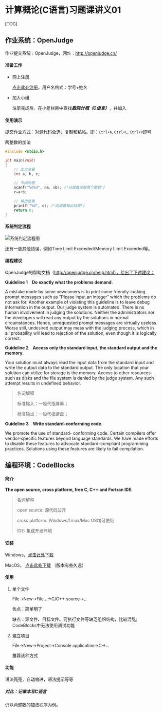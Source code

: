 # 计算概论(C语言)习题课讲义01

[TOC]

## 作业系统：OpenJudge

作业提交系统：OpenJudge，网址：http://openjudge.cn/

#### 准备工作

- 网上注册

  [点击此处注册](http://openjudge.cn/register/)，用户名格式：学号+姓名

- 加入小组

  注册完成后，在小组栏目中查找***数院计概（C语言）***，并加入


#### 使用演示

提交作业方式：对源代码全选，复制和粘帖。即：`Ctrl+A`, `Ctrl+C`, `Ctrl+V`即可

两整数的加法

```c
#include <stdio.h>

int main(void)
{
    // 定义变量
    int a, b, c;
    
    // 中间处理
    scanf("%d%d", &a, &b); /*从键盘读取两个整数*/
    c=a+b;
    
    // 输出结果
    printf("%d", c); /*向屏幕输出结果*/
    return 0;
}
```


#### 系统判定流程

![系统判定流程图](/home/yuan/Works/C_prog/01/pic01.png)

还有一些其他错误，例如Time Limit Exceeded/Memory Limit Exceeded等。

####  编程建议

OpenJudge的帮助文档（http://openjudge.cn/help.html），给出了下述建议：

**Guideline 1 Do exactly what the problems demand.**

A mistake made by some newcomers is to print some friendly-looking prompt messages such as “Please input an integer” which the problems do not ask for. Another example of violating this guideline is to leave debug information in the output. Our judge system is automated. There is no human involvement in judging the solutions. Neither the administrators nor the developers will read any output by the solutions in normal circumstances. Hence, unrequested prompt messages are virtually useless. Worse still, undesired output may mess with the judging process, which in all probability will lead to rejection of the solution, even though it is logically correct.

**Guideline 2 Access only the standard input, the standard output and the memory.**

Your solution must always read the input data from the standard input and write the output data to the standard output. The only location that your solution can utilize for storage is the memory. Access to other resources such as disks and the file system is denied by the judge system. Any such attempt results in undefined behavior.

> 名词解释
>
> 标准输入：一般代指屏幕；
>
> 标准输出：一般代指键盘；
>

**Guideline 3 Write standard-conforming code.** 

We promote the use of standard- conforming code. Certain compilers offer vendor-specific features beyond language standards. We have made efforts to disable these features to advocate standard-compliant programming practices. Solutions using these features are likely to fail compilation.

## 编程环境：CodeBlocks

#### 简介

**The open source, cross platform, free C, C++ and Fortran IDE.**

> 名词解释
>
> open source: 源代码公开
>
> cross platform: Windows/Linux/Mac OS均可使用
>
> IDE: 集成开发环境

#### 安装

Windows，[点击此处下载](http://sourceforge.net/projects/codeblocks/files/Binaries/17.12/Windows/codeblocks-17.12mingw-setup.exe)

MacOS，    [点击此处下载](http://sourceforge.net/projects/codeblocks/files/Binaries/13.12/MacOS/CodeBlocks-13.12-mac.zip) （版本有些久远）

#### 使用

1. 单个文件

   File->New->File...->C/C++ source->...

   优点：简单明了

   缺点：源文件、目标文件、可执行文件等缺乏组织结构，比较混乱; CodeBlocks中无法使用调试功能

2. 建立项目

   File->New->Project->Console application->C->...

   推荐该种方式

#### 功能

语法高亮，自动缩进，语法提示等等

##### 对比：记事本写C语言

仍以两整数的加法程序为例。



